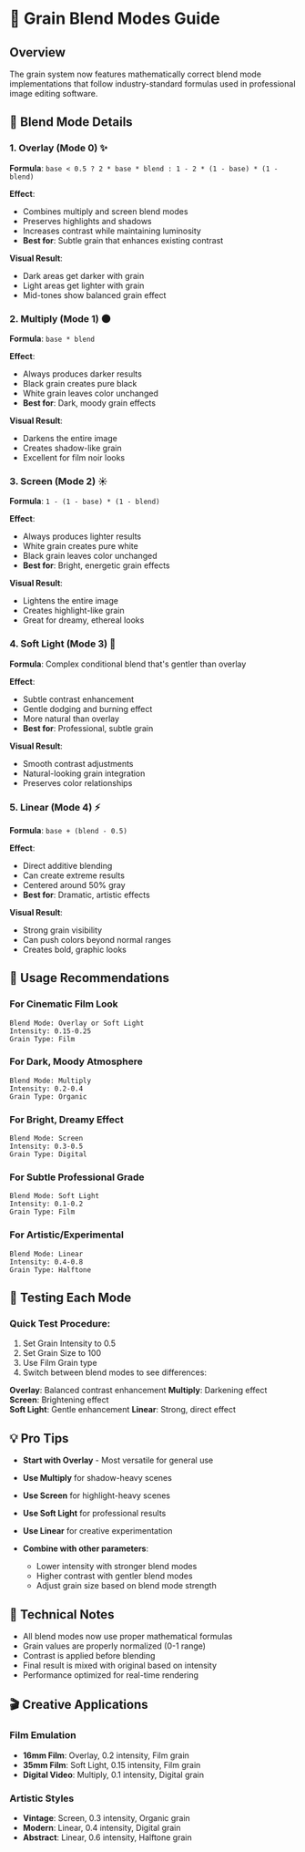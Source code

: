 # 🎨 Grain Blend Modes Guide

## Overview
The grain system now features mathematically correct blend mode implementations that follow industry-standard formulas used in professional image editing software.

## 🔬 Blend Mode Details

### 1. Overlay (Mode 0) ✨
**Formula**: `base < 0.5 ? 2 * base * blend : 1 - 2 * (1 - base) * (1 - blend)`

**Effect**: 
- Combines multiply and screen blend modes
- Preserves highlights and shadows
- Increases contrast while maintaining luminosity
- **Best for**: Subtle grain that enhances existing contrast

**Visual Result**: 
- Dark areas get darker with grain
- Light areas get lighter with grain
- Mid-tones show balanced grain effect

### 2. Multiply (Mode 1) 🌑
**Formula**: `base * blend`

**Effect**:
- Always produces darker results
- Black grain creates pure black
- White grain leaves color unchanged
- **Best for**: Dark, moody grain effects

**Visual Result**:
- Darkens the entire image
- Creates shadow-like grain
- Excellent for film noir looks

### 3. Screen (Mode 2) ☀️
**Formula**: `1 - (1 - base) * (1 - blend)`

**Effect**:
- Always produces lighter results
- White grain creates pure white
- Black grain leaves color unchanged
- **Best for**: Bright, energetic grain effects

**Visual Result**:
- Lightens the entire image
- Creates highlight-like grain
- Great for dreamy, ethereal looks

### 4. Soft Light (Mode 3) 🌅
**Formula**: Complex conditional blend that's gentler than overlay

**Effect**:
- Subtle contrast enhancement
- Gentle dodging and burning effect
- More natural than overlay
- **Best for**: Professional, subtle grain

**Visual Result**:
- Smooth contrast adjustments
- Natural-looking grain integration
- Preserves color relationships

### 5. Linear (Mode 4) ⚡
**Formula**: `base + (blend - 0.5)`

**Effect**:
- Direct additive blending
- Can create extreme results
- Centered around 50% gray
- **Best for**: Dramatic, artistic effects

**Visual Result**:
- Strong grain visibility
- Can push colors beyond normal ranges
- Creates bold, graphic looks

## 🎯 Usage Recommendations

### For Cinematic Film Look
```
Blend Mode: Overlay or Soft Light
Intensity: 0.15-0.25
Grain Type: Film
```

### For Dark, Moody Atmosphere
```
Blend Mode: Multiply
Intensity: 0.2-0.4
Grain Type: Organic
```

### For Bright, Dreamy Effect
```
Blend Mode: Screen
Intensity: 0.3-0.5
Grain Type: Digital
```

### For Subtle Professional Grade
```
Blend Mode: Soft Light
Intensity: 0.1-0.2
Grain Type: Film
```

### For Artistic/Experimental
```
Blend Mode: Linear
Intensity: 0.4-0.8
Grain Type: Halftone
```

## 🧪 Testing Each Mode

### Quick Test Procedure:
1. Set Grain Intensity to 0.5
2. Set Grain Size to 100
3. Use Film Grain type
4. Switch between blend modes to see differences:

**Overlay**: Balanced contrast enhancement
**Multiply**: Darkening effect
**Screen**: Brightening effect  
**Soft Light**: Gentle enhancement
**Linear**: Strong, direct effect

## 💡 Pro Tips

- **Start with Overlay** - Most versatile for general use
- **Use Multiply** for shadow-heavy scenes
- **Use Screen** for highlight-heavy scenes
- **Use Soft Light** for professional results
- **Use Linear** for creative experimentation

- **Combine with other parameters**:
  - Lower intensity with stronger blend modes
  - Higher contrast with gentler blend modes
  - Adjust grain size based on blend mode strength

## 🔧 Technical Notes

- All blend modes now use proper mathematical formulas
- Grain values are properly normalized (0-1 range)
- Contrast is applied before blending
- Final result is mixed with original based on intensity
- Performance optimized for real-time rendering

## 🎬 Creative Applications

### Film Emulation
- **16mm Film**: Overlay, 0.2 intensity, Film grain
- **35mm Film**: Soft Light, 0.15 intensity, Film grain
- **Digital Video**: Multiply, 0.1 intensity, Digital grain

### Artistic Styles
- **Vintage**: Screen, 0.3 intensity, Organic grain
- **Modern**: Linear, 0.4 intensity, Digital grain
- **Abstract**: Linear, 0.6 intensity, Halftone grain
